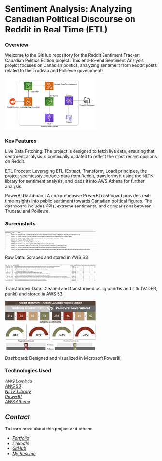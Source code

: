 # Sentiment Analysis: Analyzing Canadian Political Discourse on Reddit in Real Time (ETL)

### Overview 
Welcome to the GitHub repository for the Reddit Sentiment Tracker: Canadian Politics Edition project. This end-to-end Sentiment Analysis project focuses on Canadian politics, analyzing sentiment from Reddit posts related to the Trudeau and Poilievre governments.

<p float="left">
  <img src="https://github.com/yashspatel/canadian-politics-sentiment-analysis/blob/main/ETL%20flow.jpg" width="300" />
</p>

### Key Features
Live Data Fetching: The project is designed to fetch live data, ensuring that sentiment analysis is continually updated to reflect the most recent opinions on Reddit.

ETL Process: Leveraging ETL (Extract, Transform, Load) principles, the project seamlessly extracts data from Reddit, transforms it using the NLTK library for sentiment analysis, and loads it into AWS Athena for further analysis.

PowerBI Dashboard: A comprehensive PowerBI dashboard provides real-time insights into public sentiment towards Canadian political figures. The dashboard includes KPIs, extreme sentiments, and comparisons between Trudeau and Poilievre.

### Screenshots

<p float="left">
  <img src="https://raw.githubusercontent.com/yashspatel/canadian-politics-sentiment-analysis/main/Raw%20data.jpg" width="300" />
  <p>
    Raw Data: Scraped and stored in AWS S3.
  </p>
  <img src="https://github.com/yashspatel/canadian-politics-sentiment-analysis/blob/main/Transformed%20data.jpg" width="300" />
  <p>
    Transformed Data: Cleaned and transformed using pandas and nltk (VADER, punkt) and stored in AWS S3.
  </p>
  
</p>
<p float="left">
  <img src="https://github.com/yashspatel/canadian-politics-sentiment-analysis/blob/main/Dashboard.jpg" width="300" />
  <p>
    Dashboard: Designed and visualized in Microsoft PowerBI.
  </p>
</p>


### Technologies Used
[*AWS Lambda*](https://aws.amazon.com/lambda/)<br>
[*AWS S3*](https://aws.amazon.com/s3/)<br>
[*NLTK Library*](https://www.nltk.org/)<br>
[*PowerBI*](https://www.microsoft.com/en-us/power-platform/products/power-bi)<br>
[*AWS Athena*](https://aws.amazon.com/athena/)<br>

## *Contact*

To learn more about this project and others:

- [*Portfolio*](https://www.yashpatel.work/)
- [*LinkedIn*](https://www.linkedin.com/in/yashsanjaykumarpatel/)
- [*GitHub*](https://github.com/yashspatel)
- [*My Resume*](https://yashpatel.work/Resume.pdf) 
